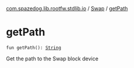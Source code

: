 [com.spazedog.lib.rootfw.stdlib.io](../index.md) / [Swap](index.md) / [getPath](.)

# getPath

`fun getPath(): `[`String`](https://kotlinlang.org/api/latest/jvm/stdlib/kotlin/-string/index.html)

Get the path to the Swap block device

